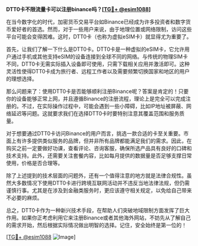 **DTT0卡不限流量卡可以注册binance吗？[[TG💪+ @esim1088](https://t.me/s/esim1088)]**

在当今数字化的时代，加密货币交易平台如Binance已经成为许多投资者和数字货币爱好者的首选。然而，对于一些用户来说，由于地理位置或网络限制，访问这些平台可能会变得困难。这时，DTT0卡（也称为虚拟eSIM卡）就显得尤为重要了。

首先，让我们了解一下什么是DTT0卡。DTT0卡是一种虚拟的eSIM卡，它允许用户通过手机或其他支持eSIM的设备连接到全球不同的网络。与传统的物理SIM卡不同，DTT0卡无需实际插入设备即可使用，只需下载相关应用并激活即可。这种灵活性使得DTT0卡成为旅行者、远程工作者以及需要频繁切换国家和地区的用户的理想选择。

那么问题来了：使用DTT0卡是否能够顺利注册Binance呢？答案是肯定的！只要你的设备能够正常上网，并且遵循Binance的注册流程，理论上是完全可以完成注册的。不过，在实际操作过程中，可能会遇到一些小障碍，比如IP地址被屏蔽、网络延迟等问题。这就要求我们在选择DTT0卡时要特别注意其覆盖范围和服务质量。

对于想要通过DTT0卡访问Binance的用户而言，挑选一款合适的卡至关重要。市面上有许多提供类似服务的品牌，但并非所有品牌都能满足我们的需求。因此，在购买之前一定要做好功课，查看评论、咨询客服，确保所选产品具有良好的口碑和技术支持。此外，还需要关注套餐内容，比如每月提供的数据量是否足够支撑日常使用，价格是否合理等。

除了上述提到的技术层面的问题外，还有一个值得注意的地方就是法律合规性。虽然大多数情况下使用DTT0卡进行跨境互联网活动并不违反当地法律法规，但仍需谨慎行事。尤其是在涉及到金融类服务时，更应该遵守相关规定，以免给自己带来不必要的麻烦。

总之，DTT0卡作为一种新兴技术手段，在帮助人们突破地域限制方面发挥了巨大作用。如果你正考虑利用它来注册Binance或者其他海外网站，不妨先从了解自己的需求开始，然后根据实际情况做出明智的选择。记住，安全始终是第一位的！

[[TG💪+ @esim1088](https://t.me/s/esim1088) ![Image](https://i.postimg.cc/4NQfJmqS/Snipaste-2025-05-13-00-14-12.png)]